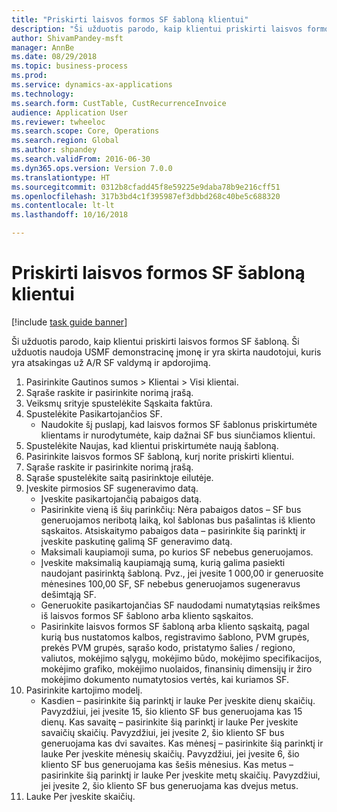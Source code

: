 ```yaml
--- 
title: "Priskirti laisvos formos SF šabloną klientui"
description: "Ši užduotis parodo, kaip klientui priskirti laisvos formos SF šabloną."
author: ShivamPandey-msft
manager: AnnBe
ms.date: 08/29/2018
ms.topic: business-process
ms.prod: 
ms.service: dynamics-ax-applications
ms.technology: 
ms.search.form: CustTable, CustRecurrenceInvoice
audience: Application User
ms.reviewer: twheeloc
ms.search.scope: Core, Operations
ms.search.region: Global
ms.author: shpandey
ms.search.validFrom: 2016-06-30
ms.dyn365.ops.version: Version 7.0.0
ms.translationtype: HT
ms.sourcegitcommit: 0312b8cfadd45f8e59225e9daba78b9e216cff51
ms.openlocfilehash: 317b3bd4c1f395987ef3dbbd268c40be5c688320
ms.contentlocale: lt-lt
ms.lasthandoff: 10/16/2018

---
```

# <a name="assign-free-text-invoice-template-to-a-customer"></a>Priskirti laisvos formos SF šabloną klientui

[!include [task guide banner](../../includes/task-guide-banner.md)]

Ši užduotis parodo, kaip klientui priskirti laisvos formos SF šabloną. Ši užduotis naudoja USMF demonstracinę įmonę ir yra skirta naudotojui, kuris yra atsakingas už A/R SF valdymą ir apdorojimą.

1. Pasirinkite Gautinos sumos > Klientai > Visi klientai.
2. Sąraše raskite ir pasirinkite norimą įrašą.
3. Veiksmų srityje spustelėkite Sąskaita faktūra.
4. Spustelėkite Pasikartojančios SF.
    * Naudokite šį puslapį, kad laisvos formos SF šablonus priskirtumėte klientams ir nurodytumėte, kaip dažnai SF bus siunčiamos klientui.  
5. Spustelėkite Naujas, kad klientui priskirtumėte naują šabloną.
6. Pasirinkite laisvos formos SF šabloną, kurį norite priskirti klientui.
7. Sąraše raskite ir pasirinkite norimą įrašą.
8. Sąraše spustelėkite saitą pasirinktoje eilutėje.
9. Įveskite pirmosios SF sugeneravimo datą.
    * Įveskite pasikartojančią pabaigos datą.  
    * Pasirinkite vieną iš šių parinkčių: Nėra pabaigos datos – SF bus generuojamos neribotą laiką, kol šablonas bus pašalintas iš kliento sąskaitos.  Atsiskaitymo pabaigos data – pasirinkite šią parinktį ir įveskite paskutinę galimą SF generavimo datą.  
    * Maksimali kaupiamoji suma, po kurios SF nebebus generuojamos.  
    * Įveskite maksimalią kaupiamąją sumą, kurią galima pasiekti naudojant pasirinktą šabloną. Pvz., jei įvesite 1 000,00 ir generuosite mėnesines 100,00 SF, SF nebebus generuojamos sugeneravus dešimtąją SF.  
    * Generuokite pasikartojančias SF naudodami numatytąsias reikšmes iš laisvos formos SF šablono arba kliento sąskaitos.  
    * Pasirinkite laisvos formos SF šabloną arba kliento sąskaitą, pagal kurią bus nustatomos kalbos, registravimo šablono, PVM grupės, prekės PVM grupės, sąrašo kodo, pristatymo šalies / regiono, valiutos, mokėjimo sąlygų, mokėjimo būdo, mokėjimo specifikacijos, mokėjimo grafiko, mokėjimo nuolaidos, finansinių dimensijų ir žiro mokėjimo dokumento numatytosios vertės, kai kuriamos SF.  
10. Pasirinkite kartojimo modelį.
    * Kasdien – pasirinkite šią parinktį ir lauke Per įveskite dienų skaičių. Pavyzdžiui, jei įvesite 15, šio kliento SF bus generuojama kas 15 dienų.  Kas savaitę – pasirinkite šią parinktį ir lauke Per įveskite savaičių skaičių. Pavyzdžiui, jei įvesite 2, šio kliento SF bus generuojama kas dvi savaites.  Kas mėnesį – pasirinkite šią parinktį ir lauke Per įveskite mėnesių skaičių. Pavyzdžiui, jei įvesite 6, šio kliento SF bus generuojama kas šešis mėnesius.  Kas metus – pasirinkite šią parinktį ir lauke Per įveskite metų skaičių. Pavyzdžiui, jei įvesite 2, šio kliento SF bus generuojama kas dvejus metus.  
11. Lauke Per įveskite skaičių.


